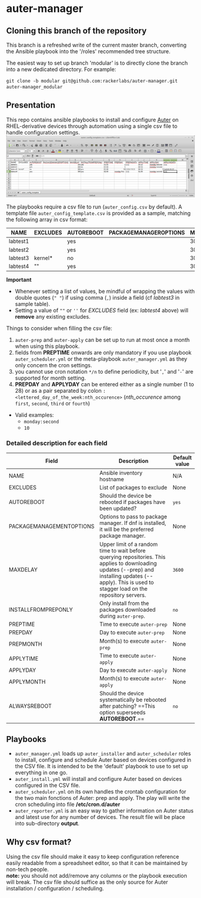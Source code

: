 # auter-manager

## Cloning this branch of the repository
This branch is a refreshed write of the current master branch, converting the Ansible playbook into the '/roles' recommended tree structure.

The easiest way to set up branch 'modular' is to directly clone the branch into a new dedicated directory.
For example:
```
git clone -b modular git@github.com:rackerlabs/auter-manager.git auter-manager_modular
```

## Presentation
This repo contains ansible playbooks to install and configure [Auter](https://github.com/rackerlabs/auter) on RHEL-derivative devices through automation using a single csv file to handle configuration settings.
![csv screenshot](auter_config_template.csv-LibreOffice_Calc.png)

The playbooks require a csv file to run (`auter_config.csv` by default). A template file `auter_config_template.csv` is provided as a sample, matching the following array in csv format:

| NAME | EXCLUDES | AUTOREBOOT | PACKAGEMANAGEROPTIONS | MAXDELAY | INSTALLFROMPREPONLY | PREPTIME | PREPDAY | PREPMONTH | APPLYTIME | APPLYDAY | APPLYMONTH | ALWAYSREBOOT |
| --- | --- | --- | --- | --- | --- | --- | --- | --- | --- | --- | --- | --- |
| labtest1 |  | yes |  | 300 | yes | 01:00 | 1 | 1-11 | 00:10 | monday:second | 1-11 | |
| labtest2 |  | yes |  | 300 | no | 01:00 | 1 |  | 00:10 | monday:second |  | |
| labtest3 | kernel\* | no |  | 300 | yes | 01:00 | 15 | "1,3,5,7,9,11" | 00:10 | 1 | "2,4,6,8,10,12" | yes |
| labtest4 | "" | yes |  | 300 | yes | 02:00 | monday:first | "1-11" | 01:00 | monday:second | 1-11 | yes |

**Important**
- Whenever setting a list of values, be mindful of wrapping the values with double quotes (`" "`) if using comma (`,`) inside a field (cf _labtest3_ in sample table).
- Setting a value of `""` or `''` for _EXCLUDES_ field (ex: _labtest4_ above) will **remove** any existing excludes.

Things to consider when filling the csv file:
1. `auter-prep` and `auter-apply` can be set up to run at most once a month when using this playbook.
1. fields from **PREPTIME** onwards are only mandatory if you use playbook `auter_scheduler.yml` or the meta-playbook `auter_manager.yml` as they only concern the cron settings.
1. you cannot use cron notation `*/n` to define periodicity, but '`,`' and '`-`' are supported for month setting.
1. **PREPDAY** and **APPLYDAY** can be entered either as a single number (1 to 28) or as a pair separated by colon `:`
`<lettered_day_of_the_week:nth_occurence>` (*nth_occurence* among `first`, `second`, `third` or `fourth`)
  * Valid examples:
    * `monday:second`
    * `10`

### Detailed description for each field

| Field | Description | Default value |
| --- | --- | --- |
| NAME | Ansible inventory hostname  | N/A |
| EXCLUDES | List of packages to exclude | None |
| AUTOREBOOT | Should the device be rebooted if packages have been updated? | `yes` |
| PACKAGEMANAGEMENTOPTIONS | Options to pass to package manager. If dnf is installed, it will be the preferred package manager. | None |
| MAXDELAY |  Upper limit of a random time to wait before querying repositories. This applies to downloading updates (--prep) and installing updates (--apply). This is used to stagger load on the repository servers. | `3600` |
| INSTALLFROMPREPONLY | Only install from the packages downloaded during `auter-prep`. | `no` |
| PREPTIME | Time to execute `auter-prep` | None |
| PREPDAY | Day to execute `auter-prep` | None |
| PREPMONTH | Month(s) to execute `auter-prep` | None |
| APPLYTIME | Time to execute `auter-apply` | None |
| APPLYDAY | Day to execute `auter-apply` | None |
| APPLYMONTH | Month(s) to execute `auter-apply` | None |
| ALWAYSREBOOT | Should the device systematically be rebooted after patching? ==This option superseeds **AUTOREBOOT**.==  | `no` |


## Playbooks
- `auter_manager.yml` loads up `auter_installer` and `auter_scheduler` roles to install, configure and schedule Auter based on devices configured in the CSV file. It is intended to be the 'default' playbook to use to set up everything in one go.
- `auter_install.yml` will install and configure Auter based on devices configured in the CSV file.
- `auter_scheduler.yml` on its own handles the crontab configuration for the two main fonctions of Auter: prep and apply. The play will write the cron scheduling into file **/etc/cron.d/auter**
- `auter_reporter.yml` is an easy way to gather information on Auter status and latest use for any number of devices. The result file will be place into sub-directory **output**.

## Why csv format?
Using the csv file should make it easy to keep configuration reference easily readable from a spreadsheet editor, so that it can be maintained by non-tech people.  
**note:** you should not add/remove any columns or the playbook execution will break. The csv file should suffice as the only source for Auter installation / configuration / scheduling.
